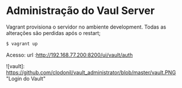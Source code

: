 # Administração do Vaul Server

Vagrant provisiona o servidor no ambiente development. Todas as alterações são perdidas após o restart;

```bash
$ vagrant up
```



Acesso:
  url :http://192.168.77.200:8200/ui/vault/auth

![vault]: https://github.com/clodonil/vault_administrator/blob/master/vault.PNG "Login do Vault"
